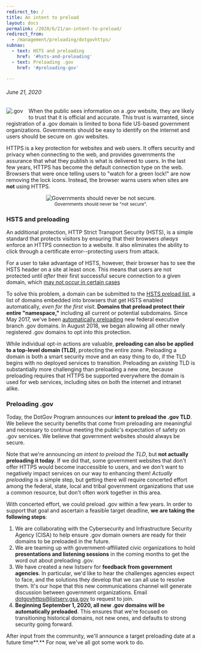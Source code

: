 ```yaml
---
redirect_to: /
title: An intent to preload
layout: docs
permalink: /2020/6/21/an-intent-to-preload/
redirect_from:
  - /management/preloading/dotgovhttps/
subnav:
  - text: HSTS and preloading
    href: '#hsts-and-preloading'
  - text: Preloading .gov
    href: '#preloading-gov'

---
```

###### June 21, 2020

<img src="/assets/img/dotgov-152.png" alt=".gov" style="float:left;margin:0 15px 15px 0"/>When the public sees information on a .gov website, they are likely to trust that it is official and accurate. This trust is warranted, since registration of a .gov domain is limited to bona fide US-based government organizations. Governments should be easy to identify on the internet and users should be secure on .gov websites.

HTTPS is a key protection for websites and web users. It offers security and privacy when connecting to the web, and provides governments the assurance that what they publish is what is delivered to users. In the last few years, HTTPS has become the default connection type on the web. Browsers that were once telling users to "watch for a green lock!" are now removing the lock icons. Instead, the browser warns users when sites are **not** using HTTPS.

<p style="text-align:center;"><img src="/assets/img/securedotgov.png" alt="Governments should never be not secure." style="text-align:center" /><br/><span style="font-size:12px;text-align:center;">Governments should never be "not secure".</span></p>

### HSTS and preloading

An additional protection, HTTP Strict Transport Security (HSTS), is a simple standard that protects visitors by ensuring that their browsers *always* enforce an HTTPS connection to a website. It also eliminates the ability to click through a certificate error--protecting users from attack.

For a user to take advantage of HSTS, however, their browser has to see the HSTS header on a site at least once. This means that users are not protected until *after* their first successful secure connection to a given domain, which  [may not occur in certain cases](https://https.cio.gov/hsts/#hsts-preloading)

To solve this problem, a domain can be submitted to the [HSTS preload list](https://hstspreload.org), a list of domains embedded into browsers that get HSTS enabled automatically, *even for the first visit*. **Domains that preload protect their entire "namespace,"** including all current or potential subdomains. Since May 2017, we've been [automatically preloading](https://www.cio.gov/2017/01/19/automatic-https.html) new federal executive branch .gov domains. In August 2018, we began allowing all other newly registered .gov domains to opt into this protection.

While individual opt-in actions are valuable, **preloading can also be applied to a top-level domain (TLD)**, protecting the entire zone. Preloading a domain is both a smart security move and an easy thing to do, if the TLD begins with no deployed services to transition. Preloading an *existing* TLD is substantially more challenging than preloading a new one, because preloading requires that HTTPS be supported everywhere the domain is used for web services, including sites on both the internet and intranet alike.

### Preloading .gov

Today, the DotGov Program announces our **intent to preload the .gov TLD**. We believe the security benefits that come from preloading are meaningful and necessary to continue meeting the public's expectation of safety on .gov services. We believe that government websites should always be secure.

Note that we're announcing *an intent to preload the TLD*, but **not actually preloading it today**. If we did that, some government websites that don't offer HTTPS would become inaccessible to users, and we don't want to negatively impact services on our way to enhancing them! *Actually preloading* is a simple step, but getting there will require concerted effort among the federal, state, local and tribal government organizations that use a common resource, but don't often work together in this area.

With concerted effort, we could preload .gov within a few years. In order to support that goal and ascertain a feasible target deadline, **we are taking the following steps**:

1. We are collaborating with the Cybersecurity and Infrastructure Security Agency (CISA) to help ensure .gov domain owners are ready for their domains to be preloaded in the future.
2. We are teaming up with government-affiliated civic organizations to hold **presentations and listening sessions** in the coming months to get the word out about preloading .gov.
3. We have created a new listserv for **feedback from government agencies**. In particular, we'd like to hear the challenges agencies expect to face, and the solutions they develop that we can all use to resolve them. It's our hope that this new communications channel will generate discussion between government organizations. Email <a href="mailto:dotgovhttps@listserv.gsa.gov">dotgovhttps@listserv.gsa.gov</a> to request to join.
4. **Beginning September 1, 2020, all new .gov domains will be automatically preloaded**. This ensures that we're focused on transitioning historical domains, not new ones, and defaults to strong security going forward.

After input from the community, we'll announce a target preloading date at a future time**.** For now, we've all got some work to do.
